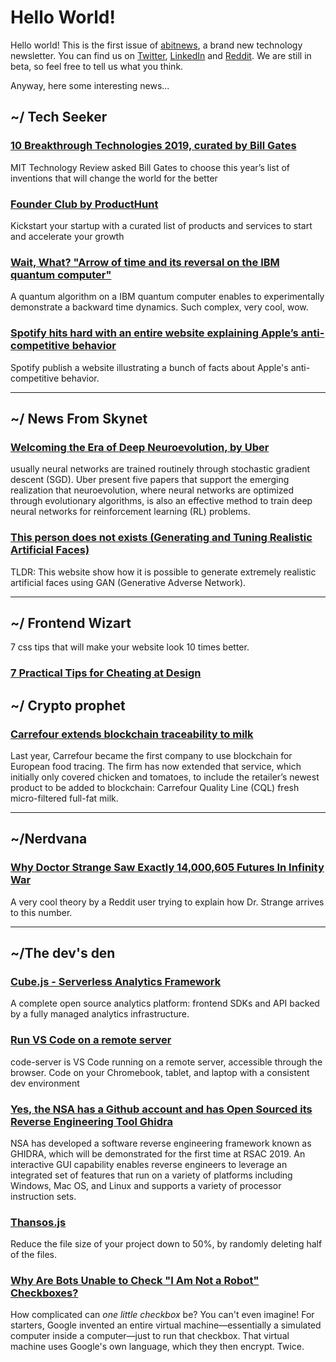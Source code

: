 # Hello World!

Hello world! This is the first issue of [abitnews](https://abitnews.com), a brand new technology newsletter. You can find us on [Twitter](https://twitter.com/abitnewsbot), [LinkedIn](https://www.linkedin.com/company/abitnews/) and [Reddit](https://www.reddit.com/r/abitnews/). We are still in beta, so feel free to tell us what you think.

Anyway, here some interesting news...

## **~/ Tech Seeker**

### [10 Breakthrough Technologies 2019, curated by Bill Gates](https://www.technologyreview.com/lists/technologies/2019)

MIT Technology Review asked Bill Gates to choose this year’s list of inventions that will change the world for the better

### [Founder Club by ProductHunt](https://www.producthunt.com/founder-club/)

Kickstart your startup with a curated list of products and services to start and accelerate your growth

### [Wait, What? "Arrow of time and its reversal on the IBM quantum computer"](https://www.nature.com/articles/s41598-019-40765-6)

A quantum algorithm on a IBM quantum computer enables to experimentally demonstrate a backward time dynamics. Such complex, very cool, wow.

### [Spotify hits hard with an entire website explaining Apple’s anti-competitive behavior](https://www.timetoplayfair.com/)

Spotify publish a website illustrating a bunch of facts about Apple's anti-competitive behavior.

---

## **~/ News From Skynet**

### [Welcoming the Era of Deep Neuroevolution, by Uber](https://eng.uber.com/deep-neuroevolution/)

usually neural networks are trained routinely through stochastic gradient descent (SGD). Uber present five papers that support the emerging realization that neuroevolution, where neural networks are optimized through evolutionary algorithms, is also an effective method to train deep neural networks for reinforcement learning (RL) problems.

### [This person does not exists (Generating and Tuning Realistic Artificial Faces)](https://thispersondoesnotexist.com/)

TLDR: This website show how it is possible to generate extremely realistic artificial faces using GAN (Generative Adverse Network).

---

## **~/ Frontend Wizart**

7 css tips that will make your website look 10 times better.

### [7 Practical Tips for Cheating at Design](https://medium.com/refactoring-ui/7-practical-tips-for-cheating-at-design-40c736799886)

## **~/ Crypto prophet**

### [Carrefour extends blockchain traceability to milk](https://www.ledgerinsights.com/carrefour-blockchain-food-traceability-milk/)

Last year, Carrefour became the first company to use blockchain for European food tracing. The firm has now extended that service, which initially only covered chicken and tomatoes, to include the retailer’s newest product to be added to blockchain: Carrefour Quality Line (CQL) fresh micro-filtered full-fat milk.

---

## **~/Nerdvana**

### [Why Doctor Strange Saw Exactly 14,000,605 Futures In Infinity War](https://www.reddit.com/r/FanTheories/comments/as2pfo/avengers_infinity_war_the_meaning_of_14_000_605/)

A very cool theory by a Reddit user trying to explain how Dr. Strange arrives to this number.

---

## **~/The dev's den**

### [Cube.js - Serverless Analytics Framework](https://cube.dev/)

A complete open source analytics platform: frontend SDKs and API backed by a fully managed analytics infrastructure.

### [Run VS Code on a remote server](https://github.com/codercom/code-server)

code-server is VS Code running on a remote server, accessible through the browser. Code on your Chromebook, tablet, and laptop with a consistent dev environment

### [Yes, the NSA has a Github account and has Open Sourced its Reverse Engineering Tool Ghidra](https://itsfoss.com/nsa-ghidra-open-source/)

NSA has developed a software reverse engineering framework known as GHIDRA, which will be demonstrated for the first time at RSAC 2019. An interactive GUI capability enables reverse engineers to leverage an integrated set of features that run on a variety of platforms including Windows, Mac OS, and Linux and supports a variety of processor instruction sets.

### [Thansos.js](https://thanosjs.org/)

Reduce the file size of your project down to 50%, by randomly deleting half of the files.

### [Why Are Bots Unable to Check "I Am Not a Robot" Checkboxes?](http://mentalfloss.com/article/575112/why-are-bots-unable-check-i-am-not-robot-checkboxes)

How complicated can *one little checkbox* be? You can't even imagine!
For starters, Google invented an entire virtual machine—essentially a simulated computer inside a computer—just to run that checkbox. That virtual machine uses Google's own language, which they then encrypt. Twice.
